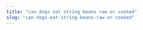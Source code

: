 ```yaml
---
title: "can dogs eat string beans raw or cooked"
slug: "can-dogs-eat-string-beans-raw-or-cooked"
---
```


